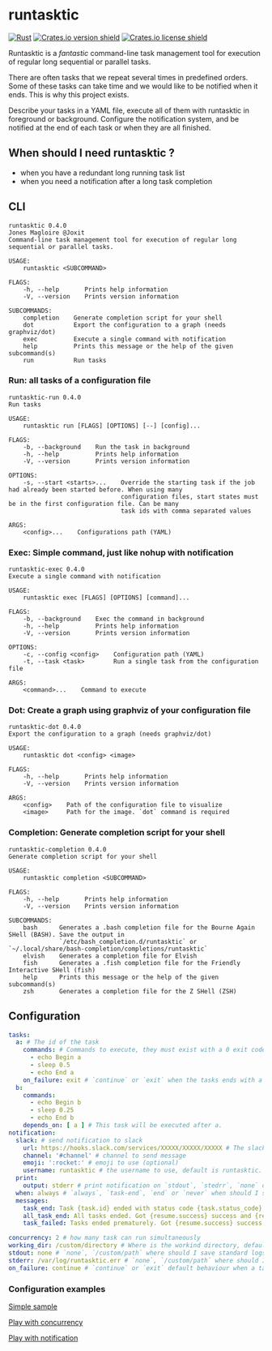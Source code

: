 # runtasktic

[![Rust](https://github.com/Joxit/runtasktic/workflows/Rust/badge.svg)](https://github.com/Joxit/runtasktic/actions?query=workflow%3ARust)
[![Crates.io version shield](https://img.shields.io/crates/v/runtasktic.svg)](https://crates.io/crates/runtasktic)
[![Crates.io license shield](https://img.shields.io/crates/l/runtasktic.svg)](https://crates.io/crates/runtasktic)

Runtasktic is a *fantastic* command-line task management tool for execution of regular long sequential or parallel tasks.

There are often tasks that we repeat several times in predefined orders. Some of these tasks can take time and we would like to be notified when it ends. This is why this project exists.

Describe your tasks in a YAML file, execute all of them with runtasktic in foreground or background. Configure the notification system, and be notified at the end of each task or when they are all finished.

## When should I need runtasktic ?

- when you have a redundant long running task list
- when you need a notification after a long task completion

## CLI

```
runtasktic 0.4.0
Jones Magloire @Joxit
Command-line task management tool for execution of regular long sequential or parallel tasks.

USAGE:
    runtasktic <SUBCOMMAND>

FLAGS:
    -h, --help       Prints help information
    -V, --version    Prints version information

SUBCOMMANDS:
    completion    Generate completion script for your shell
    dot           Export the configuration to a graph (needs graphviz/dot)
    exec          Execute a single command with notification
    help          Prints this message or the help of the given subcommand(s)
    run           Run tasks
```

### Run: all tasks of a configuration file

```
runtasktic-run 0.4.0
Run tasks

USAGE:
    runtasktic run [FLAGS] [OPTIONS] [--] [config]...

FLAGS:
    -b, --background    Run the task in background
    -h, --help          Prints help information
    -V, --version       Prints version information

OPTIONS:
    -s, --start <starts>...    Override the starting task if the job had already been started before. When using many
                               configuration files, start states must be in the first configuration file. Can be many
                               task ids with comma separated values

ARGS:
    <config>...    Configurations path (YAML)
```

### Exec: Simple command, just like nohup with notification

```
runtasktic-exec 0.4.0
Execute a single command with notification

USAGE:
    runtasktic exec [FLAGS] [OPTIONS] [command]...

FLAGS:
    -b, --background    Exec the command in background
    -h, --help          Prints help information
    -V, --version       Prints version information

OPTIONS:
    -c, --config <config>    Configuration path (YAML)
    -t, --task <task>        Run a single task from the configuration file

ARGS:
    <command>...    Command to execute
```

### Dot: Create a graph using graphviz of your configuration file

```
runtasktic-dot 0.4.0
Export the configuration to a graph (needs graphviz/dot)

USAGE:
    runtasktic dot <config> <image>

FLAGS:
    -h, --help       Prints help information
    -V, --version    Prints version information

ARGS:
    <config>    Path of the configuration file to visualize
    <image>     Path for the image. `dot` command is required
```

### Completion: Generate completion script for your shell

```
runtasktic-completion 0.4.0
Generate completion script for your shell

USAGE:
    runtasktic completion <SUBCOMMAND>

FLAGS:
    -h, --help       Prints help information
    -V, --version    Prints version information

SUBCOMMANDS:
    bash      Generates a .bash completion file for the Bourne Again SHell (BASH). Save the output in
              `/etc/bash_completion.d/runtasktic` or `~/.local/share/bash-completion/completions/runtasktic`
    elvish    Generates a completion file for Elvish
    fish      Generates a .fish completion file for the Friendly Interactive SHell (fish)
    help      Prints this message or the help of the given subcommand(s)
    zsh       Generates a completion file for the Z SHell (ZSH)
```

## Configuration

```yaml
tasks:
  a: # The id of the task
    commands: # Commands to execute, they must exist with a 0 exit code
      - echo Begin a 
      - sleep 0.5
      - echo End a
    on_failure: exit # `continue` or `exit` when the tasks ends with a non 0 exit code
  b:
    commands:
      - echo Begin b
      - sleep 0.25
      - echo End b
    depends_on: [ a ] # This task will be executed after a. 
notification:
  slack: # send notification to slack
    url: https://hooks.slack.com/services/XXXXX/XXXXX/XXXXX # The slack server url
    channel: '#channel' # channel to send message
    emoji: ':rocket:' # emoji to use (optional)
    username: runtasktic # the username to use, default is runtasktic.
  print:
    output: stderr # print notification on `stdout`, `stedrr`, `none` or `/custom/path`
  when: always # `always`, `task-end`, `end` or `never` when should I send notification
  messages:
    task_end: Task {task.id} ended with status code {task.status_code} # Availables templates are {task.id}, {task.short_cmd}, {task.full_cmd}, {task.status_code}, {hostname}, {env.*} for environment variables 
    all_task_end: All tasks ended. Got {resume.success} success and {resume.failures} failure. # Availables templates are {resulme.success}, {resume.failures}, {hostname}, {env.*} for environment variables
    task_failed: Tasks ended prematurely. Got {resume.success} success and {resume.failures} failure. Contains one critical failure. # Availables templates are {resulme.success}, {resume.failures}, {hostname}, {env.*} for environment variables. Triggered when `on_failure: exit` is used.

concurrency: 2 # how many task can run simultaneously
working_dir: /custom/directory # Where is the workind directory, default is where your are using runtasktic
stdout: none # `none`, `/custom/path` where should I save standard logs
stderr: /var/log/runtasktic.err # `none`, `/custom/path` where should I save error logs
on_failure: continue # `continue` or `exit` default behaviour when a task fail, default is `continue`
```

### Configuration examples

[Simple sample](https://github.com/Joxit/task-scheduler/blob/master/tests/resources/sample.yml)

[Play with concurrency](https://github.com/Joxit/task-scheduler/blob/master/tests/resources/concurrency.yml)

[Play with notification](https://github.com/Joxit/task-scheduler/blob/master/tests/resources/notification.yml)